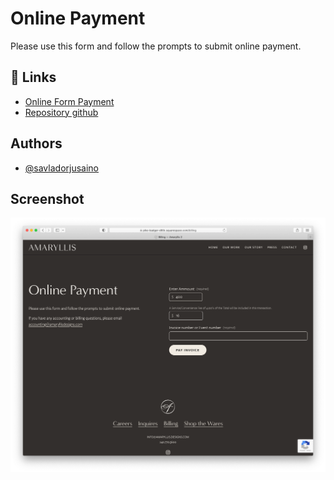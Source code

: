 
# Online Payment

Please use this form and follow the prompts to submit online payment.

## 🔗 Links

 - [Online Form Payment](https://pike-badger-d6tk.squarespace.com/billing)
 - [Repository github](https://github.com/salvadorjusaino/payment-form-amaryllis)

## Authors

- [@savladorjusaino](https://www.github.com/savladorjusaino)

## Screenshot

![Screenshot](https://github.com/salvadorjusaino/payment-form-amaryllis/blob/master/screen-shot.png)

